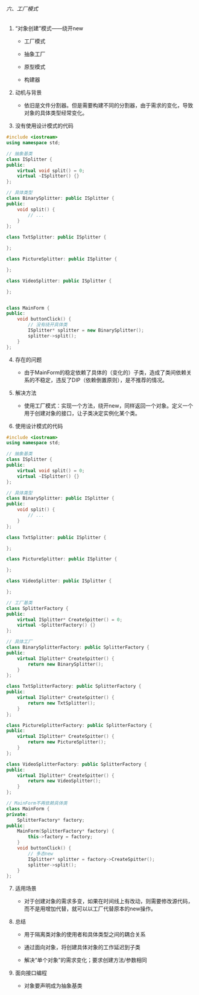 ###### 六、工厂模式

1. “对象创建”模式——绕开new
   
   - 工厂模式
   
   - 抽象工厂
   
   - 原型模式
   
   - 构建器

2. 动机与背景
   
   - 依旧是文件分割器。但是需要构建不同的分割器，由于需求的变化，导致对象的具体类型经常变化。

3. 没有使用设计模式的代码

```cpp
#include <iostream>
using namespace std;

// 抽象基类
class ISplitter {
public:
    virtual void split() = 0;
    virtual ~ISplitter() {}
};

// 具体类型
class BinarySplitter: public ISplitter {
public:
    void split() {
        // ...
    }
};

class TxtSplitter: public ISplitter {

};

class PictureSplitter: public ISplitter {

};

class VideoSplitter: public ISplitter {

};


class MainForm {
public:
    void buttonClick() {
        // 没有绕开具体类
        ISplitter* splitter = new BinarySplitter();
        splitter->split();
    }
};
```

4. 存在的问题
   
   - 由于MainForm的稳定依赖了具体的（变化的）子类，造成了类间依赖关系的不稳定，违反了DIP（依赖倒置原则），是不推荐的情况。

5. 解决方法
   
   - 使用工厂模式：实现一个方法，绕开new，同样返回一个对象。定义一个用于创建对象的接口，让子类决定实例化某个类。

6. 使用设计模式的代码

```cpp
#include <iostream>
using namespace std;

// 抽象基类
class ISplitter {
public:
    virtual void split() = 0;
    virtual ~ISplitter() {}
};

// 具体类型
class BinarySplitter: public ISplitter {
public:
    void split() {
        // ...
    }
};

class TxtSplitter: public ISplitter {

};

class PictureSplitter: public ISplitter {

};

class VideoSplitter: public ISplitter {

};

// 工厂基类
class SplitterFactory {
public:
    virtual ISplitter* CreateSpitter() = 0;
    virtual ~SplitterFactory() {}
};

// 具体工厂
class BinarySplitterFactory: public SplitterFactory {
public:
    virtual ISplitter* CreateSpitter() {
        return new BinarySplitter();
    }
};

class TxtSplitterFactory: public SplitterFactory {
public:
    virtual ISplitter* CreateSpitter() {
        return new TxtSplitter();
    }
};

class PictureSplitterFactory: public SplitterFactory {
public:
    virtual ISplitter* CreateSpitter() {
        return new PictureSplitter();
    }
};

class VideoSplitterFactory: public SplitterFactory {
public:
    virtual ISplitter* CreateSpitter() {
        return new VideoSplitter();
    }
};

// MainForm不再依赖具体类
class MainForm {
private:
    SplitterFactory* factory;
public:
    MainForm(SplitterFactory* factory) {
        this->factory = factory;
    }
    void buttonClick() {
        // 多态new
        ISplitter* splitter = factory->CreateSpitter();
        splitter->split();
    }
};
```

7. 适用场景
   
   - 对于创建对象的需求多变，如果在时间线上有改动，则需要修改源代码，而不是用增加代替，就可以以工厂代替原本的new操作。

8. 总结
   
   - 用于隔离类对象的使用者和具体类型之间的耦合关系
   
   - 通过面向对象，将创建具体对象的工作延迟到子类
   
   - 解决“单个对象”的需求变化；要求创建方法/参数相同

9. 面向接口编程
   
   - 对象要声明成为抽象基类
